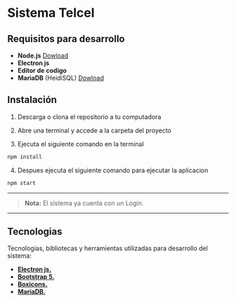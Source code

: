 # Sistema Telcel

## Requisitos para desarrollo

* **Node.js** [Dowload](https://nodejs.org/es)
* **Electron js**
* **Editor de codigo**
* **MariaDB** (HeidiSQL) [Dowload](https://mariadb.org/)


## Instalación

1. Descarga o clona el repositorio a tu computadora

2. Abre una terminal y accede a la carpeta del proyecto

3. Ejecuta el siguiente comando en la terminal
```bash
npm install
```

4. Despues ejecuta el siguiente comando para ejecutar la aplicacion
```bash
npm start
```

---
> **Nota:** El sistema ya cuenta con un Login.
---

## Tecnologias
Tecnologias, bibliotecas y herramientas utilizadas para desarrollo del sistema:

* **[ Electron js.](https://www.electronjs.org/es/)**
* **[ Bootstrap 5.](https://getbootstrap.com/)**
* **[ Boxicons.](https://boxicons.com/)**
* **[ MariaDB.](https://mariadb.org/)**
